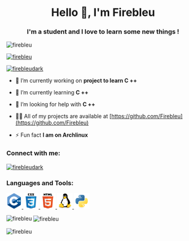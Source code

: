 <h1 align="center">Hello 👋, I'm Firebleu</h1>
<h3 align="center">I'm a student and I love to learn some new things !</h3>

<p align="left"> <img src="https://komarev.com/ghpvc/?username=firebleu&label=Profile%20views&color=0e75b6&style=flat" alt="firebleu" /> </p>

<p align="left"> <a href="https://github.com/ryo-ma/github-profile-trophy"><img src="https://github-profile-trophy.vercel.app/?username=firebleu" alt="firebleu" /></a> </p>

<p align="left"> <a href="https://twitter.com/firebleudark" target="blank"><img src="https://img.shields.io/twitter/follow/firebleudark?logo=twitter&style=for-the-badge" alt="firebleudark" /></a> </p>

- 🔭 I’m currently working on **project to learn C ++**

- 🌱 I’m currently learning **C ++**

- 🤝 I’m looking for help with **C ++**

- 👨‍💻 All of my projects are available at [https://github.com/Firebleu](https://github.com/Firebleu)

- ⚡ Fun fact **I am on Archlinux**

<h3 align="left">Connect with me:</h3>
<p align="left">
<a href="https://twitter.com/firebleudark" target="blank"><img align="center" src="https://raw.githubusercontent.com/rahuldkjain/github-profile-readme-generator/master/src/images/icons/Social/twitter.svg" alt="firebleudark" height="30" width="40" /></a>
</p>

<h3 align="left">Languages and Tools:</h3>
<p align="left"> <a href="https://www.w3schools.com/cpp/" target="_blank" rel="noreferrer"> <img src="https://raw.githubusercontent.com/devicons/devicon/master/icons/cplusplus/cplusplus-original.svg" alt="cplusplus" width="40" height="40"/> </a> <a href="https://www.w3schools.com/css/" target="_blank" rel="noreferrer"> <img src="https://raw.githubusercontent.com/devicons/devicon/master/icons/css3/css3-original-wordmark.svg" alt="css3" width="40" height="40"/> </a> <a href="https://www.w3.org/html/" target="_blank" rel="noreferrer"> <img src="https://raw.githubusercontent.com/devicons/devicon/master/icons/html5/html5-original-wordmark.svg" alt="html5" width="40" height="40"/> </a> <a href="https://www.linux.org/" target="_blank" rel="noreferrer"> <img src="https://raw.githubusercontent.com/devicons/devicon/master/icons/linux/linux-original.svg" alt="linux" width="40" height="40"/> </a> <a href="https://www.python.org" target="_blank" rel="noreferrer"> <img src="https://raw.githubusercontent.com/devicons/devicon/master/icons/python/python-original.svg" alt="python" width="40" height="40"/> </a> </p>

<p><img align="left" src="https://github-readme-stats.vercel.app/api/top-langs?username=firebleu&show_icons=true&locale=en&layout=compact" alt="firebleu" /></p>

<p>&nbsp;<img align="center" src="https://github-readme-stats.vercel.app/api?username=firebleu&show_icons=true&locale=en" alt="firebleu" /></p>

<p><img align="center" src="https://github-readme-streak-stats.herokuapp.com/?user=firebleu&" alt="firebleu" /></p>

